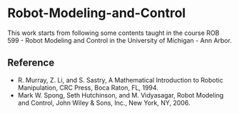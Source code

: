 # Robot-Modeling-and-Control

This work starts from following some contents taught in the course ROB 599 - Robot Modeling and Control in the University of Michigan - Ann Arbor.







## Reference

* R. Murray, Z. Li, and S. Sastry, A Mathematical Introduction to Robotic Manipulation, 
  CRC Press, Boca Raton, FL, 1994. 
* Mark W. Spong, Seth Hutchinson, and M. Vidyasagar, Robot Modeling and Control, 
  John Wiley & Sons, Inc., New York, NY, 2006. 